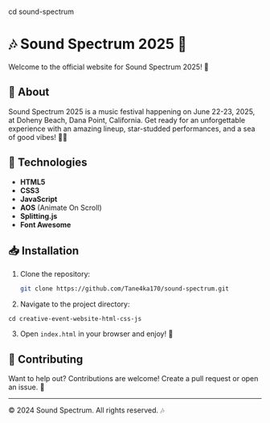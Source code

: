 cd sound-spectrum

# 🎶 Sound Spectrum 2025 🎉

Welcome to the official website for Sound Spectrum 2025! 🌟

## 🚀 About

Sound Spectrum 2025 is a music festival happening on June 22-23, 2025, at Doheny Beach, Dana Point, California. Get ready for an unforgettable experience with an amazing lineup, star-studded performances, and a sea of good vibes! 🌊🎵

## 🔧 Technologies

- **HTML5**
- **CSS3**
- **JavaScript**
- **AOS** (Animate On Scroll)
- **Splitting.js**
- **Font Awesome**

## 📥 Installation

1. Clone the repository:

   ```bash
   git clone https://github.com/Tane4ka170/sound-spectrum.git
   ```

2. Navigate to the project directory:

```
cd creative-event-website-html-css-js

```

3. Open `index.html` in your browser and enjoy! 🚀

## 🤝 Contributing

Want to help out? Contributions are welcome! Create a pull request or open an issue. 🌟

---

© 2024 Sound Spectrum. All rights reserved. 🎶
